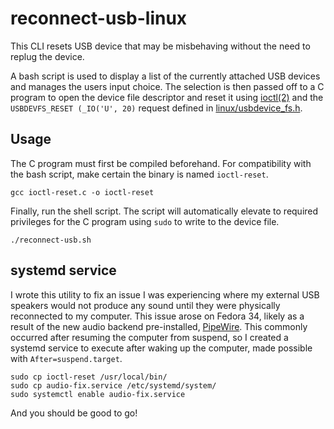 # reconnect-usb-linux
This CLI resets USB device that may be misbehaving without the need to replug the device.

A bash script is used to display a list of the currently attached USB devices and manages the users input choice. The selection is then passed off to a C program to open the device file descriptor and reset it using [ioctl(2)](https://linux.die.net/man/2/ioctl) and the `USBDEVFS_RESET (_IO('U', 20)`  request defined in [linux/usbdevice_fs.h](https://github.com/torvalds/linux/blob/master/include/uapi/linux/usbdevice_fs.h).

## Usage
The C program must first be compiled beforehand. For compatibility with the bash script, make certain the binary is named `ioctl-reset`.
```
gcc ioctl-reset.c -o ioctl-reset
```
Finally, run the shell script. The script will automatically elevate to required privileges for the C program using `sudo` to write to the device file.
```
./reconnect-usb.sh
```
## systemd service
I wrote this utility to fix an issue I was experiencing where my external USB speakers would not produce any sound until they were physically reconnected to my computer. This issue arose on Fedora 34, likely as a result of the new audio backend pre-installed, [PipeWire](https://pipewire.org/). This commonly occurred after resuming the computer from suspend, so I created a systemd service to execute after waking up the computer, made possible with `After=suspend.target`.

```
sudo cp ioctl-reset /usr/local/bin/
sudo cp audio-fix.service /etc/systemd/system/
sudo systemctl enable audio-fix.service
```

And you should be good to go!
